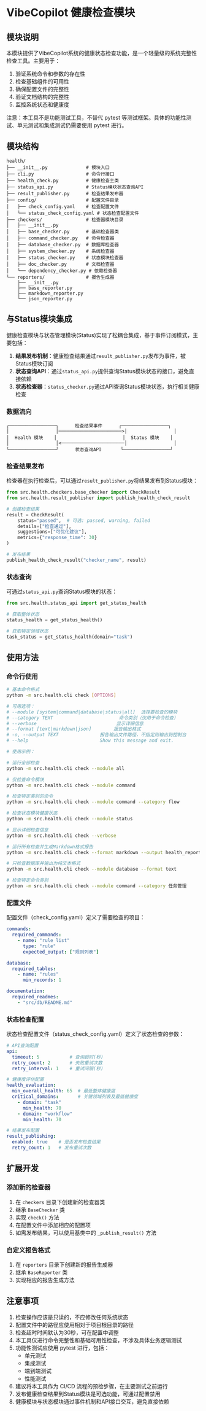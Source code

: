 # VibeCopilot 健康检查模块

## 模块说明

本模块提供了VibeCopilot系统的健康状态检查功能，是一个轻量级的系统完整性检查工具。主要用于：

1. 验证系统命令和参数的存在性
2. 检查基础组件的可用性
3. 确保配置文件的完整性
4. 验证文档结构的完整性
5. 监控系统状态和健康度

注意：本工具不是功能测试工具，不替代 pytest 等测试框架。具体的功能性测试、单元测试和集成测试仍需要使用 pytest 进行。

## 模块结构

```
health/
├── __init__.py              # 模块入口
├── cli.py                   # 命令行接口
├── health_check.py          # 健康检查主类
├── status_api.py            # Status模块状态查询API
├── result_publisher.py      # 检查结果发布器
├── config/                  # 配置文件目录
│   ├── check_config.yaml    # 检查配置文件
│   └── status_check_config.yaml # 状态检查配置文件
├── checkers/                # 检查器模块目录
│   ├── __init__.py
│   ├── base_checker.py      # 基础检查器类
│   ├── command_checker.py   # 命令检查器
│   ├── database_checker.py  # 数据库检查器
│   ├── system_checker.py    # 系统检查器
│   ├── status_checker.py    # 状态模块检查器
│   ├── doc_checker.py       # 文档检查器
│   └── dependency_checker.py # 依赖检查器
└── reporters/               # 报告生成器
    ├── __init__.py
    ├── base_reporter.py
    ├── markdown_reporter.py
    └── json_reporter.py
```

## 与Status模块集成

健康检查模块与状态管理模块(Status)实现了松耦合集成，基于事件订阅模式，主要包括：

1. **结果发布机制**：健康检查结果通过`result_publisher.py`发布为事件，被Status模块订阅
2. **状态查询API**：通过`status_api.py`提供查询Status模块状态的接口，避免直接依赖
3. **状态检查器**：`status_checker.py`通过API查询Status模块状态，执行相关健康检查

### 数据流向

```
┌─────────────────┐      检查结果事件      ┌─────────────────┐
│                 │───────────────────────>│                 │
│  Health 模块    │                        │  Status 模块    │
│                 │<───────────────────────│                 │
└─────────────────┘      状态查询API       └─────────────────┘
```

### 检查结果发布

检查器在执行检查后，可以通过`result_publisher.py`将结果发布到Status模块：

```python
from src.health.checkers.base_checker import CheckResult
from src.health.result_publisher import publish_health_check_result

# 创建检查结果
result = CheckResult(
    status="passed",  # 可选: passed, warning, failed
    details=["检查通过"],
    suggestions=["可优化建议"],
    metrics={"response_time": 30}
)

# 发布结果
publish_health_check_result("checker_name", result)
```

### 状态查询

可通过`status_api.py`查询Status模块的状态：

```python
from src.health.status_api import get_status_health

# 获取整体状态
status_health = get_status_health()

# 获取特定领域状态
task_status = get_status_health(domain="task")
```

## 使用方法

### 命令行使用

```bash
# 基本命令格式
python -m src.health.cli check [OPTIONS]

# 可用选项：
# --module [system|command|database|status|all]  选择要检查的模块
# --category TEXT                        命令类别（仅用于命令检查）
# --verbose                             显示详细信息
# --format [text|markdown|json]        报告输出格式
# -o, --output TEXT               报告输出文件路径，不指定则输出到控制台
# --help                          Show this message and exit.

# 使用示例：

# 运行全部检查
python -m src.health.cli check --module all

# 仅检查命令模块
python -m src.health.cli check --module command

# 检查特定类别的命令
python -m src.health.cli check --module command --category flow

# 检查状态模块健康状态
python -m src.health.cli check --module status

# 显示详细检查信息
python -m src.health.cli check --verbose

# 运行所有检查并生成Markdown格式报告
python -m src.health.cli check --format markdown --output health_report.md

# 只检查数据库并输出为纯文本格式
python -m src.health.cli check --module database --format text

# 检查特定命令类别
python -m src.health.cli check --module command --category 任务管理
```

### 配置文件

配置文件（check_config.yaml）定义了需要检查的项目：

```yaml
commands:
  required_commands:
    - name: "rule list"
      type: "rule"
      expected_output: ["规则列表"]

database:
  required_tables:
    - name: "rules"
      min_records: 1

documentation:
  required_readmes:
    - "src/db/README.md"
```

### 状态检查配置

状态检查配置文件（status_check_config.yaml）定义了状态检查的参数：

```yaml
# API查询配置
api:
  timeout: 5           # 查询超时(秒)
  retry_count: 2       # 失败重试次数
  retry_interval: 1    # 重试间隔(秒)

# 健康度评估配置
health_evaluation:
  min_overall_health: 65  # 最低整体健康度
  critical_domains:       # 关键领域列表及最低健康度
    - domain: "task"
      min_health: 70
    - domain: "workflow"
      min_health: 70

# 结果发布配置
result_publishing:
  enabled: true    # 是否发布检查结果
  retry_count: 1   # 发布重试次数
```

## 扩展开发

### 添加新的检查器

1. 在 `checkers` 目录下创建新的检查器类
2. 继承 `BaseChecker` 类
3. 实现 `check()` 方法
4. 在配置文件中添加相应的配置项
5. 如需发布结果，可以使用基类中的 `_publish_result()` 方法

### 自定义报告格式

1. 在 `reporters` 目录下创建新的报告生成器
2. 继承 `BaseReporter` 类
3. 实现相应的报告生成方法

## 注意事项

1. 检查操作应该是只读的，不应修改任何系统状态
2. 配置文件中的路径应使用相对于项目根目录的路径
3. 检查超时时间默认为30秒，可在配置中调整
4. 本工具仅进行命令完整性和基础可用性检查，不涉及具体业务逻辑测试
5. 功能性测试应使用 pytest 进行，包括：
   - 单元测试
   - 集成测试
   - 端到端测试
   - 性能测试
6. 建议将本工具作为 CI/CD 流程的预检步骤，在主要测试之前运行
7. 发布健康检查结果到Status模块是可选功能，可通过配置禁用
8. 健康模块与状态模块通过事件机制和API接口交互，避免直接依赖
